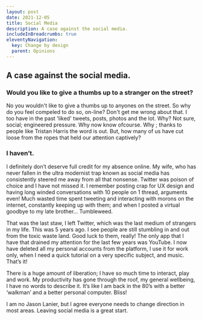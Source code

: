 ```yaml
---
layout: post
date: 2021-12-05
title: Social Media
description: A case against the social media.
includeInBreadcrumbs: true
eleventyNavigation:
  key: Change by design
  parent: Opinions
---
```


## A case against the social media.

### Would you like to give a thumbs up to a stranger on the street?

No you wouldn't like to give a thumbs up to anyones on the street. So why do you feel compeled to do so, on-line? Don't get me wrong about that. I too have in the past 'liked' tweets, posts, photos and the lot. Why? Not sure, social; engineered pressure. Why now know ofcourse. Why ; thanks to people like Tristan Harris the word is out. But, how many of us have cut loose from the ropes that held our attention captively?

### I haven’t.

I definitely don’t deserve full credit for my absence online. My wife, who has never fallen in the ultra modernist trap known as social media has consistently steered me away from all that nonsense. Twitter was poison of choice and I have not missed it. I remember posting crap for UX design and having long winded conversations with 10 people on 1 thread, arguments even! Much wasted time spent tweeting and interacting with morons on the internet, constantly keeping up with them; and when I posted a virtual goodbye to my late brother… Tumbleweed.

That was the last staw, I left Twitter, which was the last medium of strangers in my life. This was 5 years ago. I see people are still stumbling in and out from the toxic waste land. Good luck to them, really! The only app that I have that drained my attention for the last few years was YouTube. I now have deleted all my personal accounts from the platform, I use it for work only, when I need a quick tutorial on a very specific subject, and music. That’s it!

There is a huge amount of liberation; I have so much time to interact, play and work. My productivity has gone through the roof, my general wellbeing, I have no words to describe it. It’s like I am back in the 80’s with a better ‘walkman’ and a better personal computer. Bliss!

I am no Jason Lanier, but I agree everyone needs to change direction in most areas. Leaving social media is a great start.
